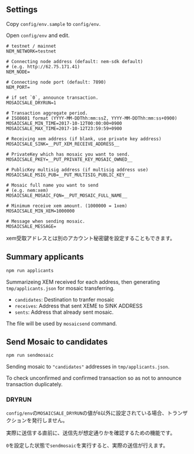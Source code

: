 ## Settings

Copy `config/env.sample` to `config/env`.

Open `config/env` and edit.

```
# testnet / mainnet
NEM_NETWORK=testnet

# Connecting node address (default: nem-sdk default)
# (e.g. http://62.75.171.41)
NEM_NODE=

# Connecting node port (default: 7890)
NEM_PORT=

# if set `0`, announce transaction.
MOSAICSALE_DRYRUN=1

# Transaction aggregate period.
# ISO8601 format (YYYY-MM-DDThh:mm:ssZ, YYYY-MM-DDThh:mm:ss+0900)
MOSAICSALE_MIN_TIME=2017-10-12T00:00:00+0900
MOSAICSALE_MAX_TIME=2017-10-12T23:59:59+0900

# Receiving xem address (if blank, use private key address)
MOSAICSALE_SINK=__PUT_XEM_RECEIVE_ADDRESS__

# PrivateKey which has mosaic you want to send.
MOSAICSALE_PKEY=__PUT_PRIVATE_KEY_MOSAIC_OWNED__

# PublicKey multisig address (if multisig address use)
MOSAICSALE_MSIG_PUB=__PUT_MULTISIG_PUBLIC_KEY__

# Mosaic full name you want to send
# (e.g. nem:xem)
MOSAICSALE_MOSAIC_FQN=__PUT_MOSAIC_FULL_NAME__

# Minimum receive xem amount. (1000000 = 1xem)
MOSAICSALE_MIN_XEM=1000000

# Message when sending mosaic.
MOSAICSALE_MESSAGE=
```

xem受取アドレスとは別のアカウント秘密鍵を設定することもできます。

## Summary applicants

```bash
npm run applicants
```

Summarizeing XEM received for each address, then generating `tmp/applicants.json` for mosaic transferring.

* `candidates`: Destination to tranfer mosaic
* `receives`: Address that sent XEME to SINK ADDRESS
* `sents`: Address that already sent mosaic.

The file will be used by `mosaicsend` command.

## Send Mosaic to candidates

```bash
npm run sendmosaic
```

Sending mosaic to `"candidates"` addresses in `tmp/applicants.json`.

To check unconfirmed and confirmed transaction so as not to announce transaction duplicately.

### DRYRUN

`config/env`の`MOSAICSALE_DRYRUN`の値が`0`以外に設定されている場合、トランザクションを発行しません。

実際に送信する直前に、送信先が想定通りかを確認するための機能です。

`0`を設定した状態で`sendmosaic`を実行すると、実際の送信が行えます。
